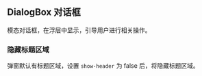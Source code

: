 <div class="demo-header">
<p class="overviewicon">
  <span class="wapi-tips-dialog"/>
</p>

## DialogBox 对话框

<nova-uxlink widget-name="DialogBox"></nova-uxlink>

模态对话框，在浮层中显示，引导用户进行相关操作。
</div>

### 隐藏标题区域

弹窗默认有标题区域，设置 `show-header` 为 false 后，将隐藏标题区域。

<nova-demo-view link="dialog-box/hidden-header"></nova-demo-view>

<br>
